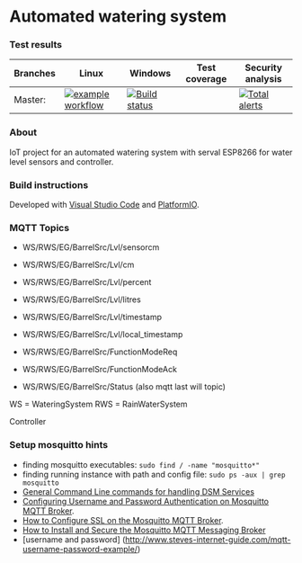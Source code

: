 # Automated watering system

### Test results

Branches  | Linux | Windows | Test coverage | Security analysis |
----------|-------|---------|---------------|-------------------|
Master:   | [![example workflow](https://github.com/m7b/SmartSensor/actions/workflows/PlatformIO.yml/badge.svg)](https://github.com/m7b/SmartSensor/actions?query=workflow%3A"PlatformIO+CI") | [![Build status](https://ci.appveyor.com/api/projects/status/f4np60o1tfdux3ha?svg=true)](https://ci.appveyor.com/project/m7b/smartsensor) |   | [![Total alerts](https://img.shields.io/lgtm/alerts/g/m7b/SmartSensor.svg?logo=lgtm&logoWidth=18)](https://lgtm.com/projects/g/m7b/SmartSensor/alerts/)


### About

IoT project for an automated watering system with serval ESP8266 for water level sensors and controller.

### Build instructions

Developed with [Visual Studio Code](https://code.visualstudio.com) and [PlatformIO](https://platformio.org).

### MQTT Topics

 - WS/RWS/EG/BarrelSrc/Lvl/sensorcm
 - WS/RWS/EG/BarrelSrc/Lvl/cm
 - WS/RWS/EG/BarrelSrc/Lvl/percent
 - WS/RWS/EG/BarrelSrc/Lvl/litres
 - WS/RWS/EG/BarrelSrc/Lvl/timestamp
 - WS/RWS/EG/BarrelSrc/Lvl/local_timestamp

 - WS/RWS/EG/BarrelSrc/FunctionModeReq
 - WS/RWS/EG/BarrelSrc/FunctionModeAck

 - WS/RWS/EG/BarrelSrc/Status (also mqtt last will topic)
 
 WS = WateringSystem
 RWS = RainWaterSystem
 
Controller

### Setup mosquitto hints

- finding mosquitto executables: `sudo find / -name "mosquitto*"`
- finding running instance with path and config file: `sudo ps -aux | grep mosquitto`
- [General Command Line commands for handling DSM Services](https://tech.setepontos.com/2018/03/25/control-synology-dsm-services-via-terminal-ssh/)
- [Configuring Username and Password Authentication on Mosquitto MQTT Broker](https://www.youtube.com/watch?v=IenXQvOcj54).
- [How to Configure SSL on the Mosquitto MQTT Broker](https://www.youtube.com/watch?v=f3f4h7q6x5g).
- [How to Install and Secure the Mosquitto MQTT Messaging Broker](https://www.digitalocean.com/community/tutorials/how-to-install-and-secure-the-mosquitto-mqtt-messaging-broker-on-ubuntu-18-04-quickstart)
- [username and password] (http://www.steves-internet-guide.com/mqtt-username-password-example/)


